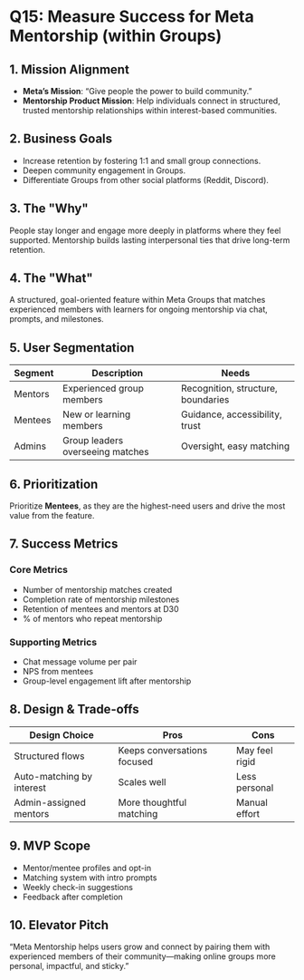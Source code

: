 # Q15: Measure Success for Meta Mentorship (within Groups)

## 1. Mission Alignment
- **Meta’s Mission**: “Give people the power to build community.”
- **Mentorship Product Mission**: Help individuals connect in structured, trusted mentorship relationships within interest-based communities.

## 2. Business Goals
- Increase retention by fostering 1:1 and small group connections.
- Deepen community engagement in Groups.
- Differentiate Groups from other social platforms (Reddit, Discord).

## 3. The "Why"
People stay longer and engage more deeply in platforms where they feel supported. Mentorship builds lasting interpersonal ties that drive long-term retention.

## 4. The "What"
A structured, goal-oriented feature within Meta Groups that matches experienced members with learners for ongoing mentorship via chat, prompts, and milestones.

## 5. User Segmentation

| Segment        | Description                      | Needs                                  |
|----------------|----------------------------------|----------------------------------------|
| Mentors        | Experienced group members         | Recognition, structure, boundaries     |
| Mentees        | New or learning members           | Guidance, accessibility, trust         |
| Admins         | Group leaders overseeing matches  | Oversight, easy matching               |

## 6. Prioritization
Prioritize **Mentees**, as they are the highest-need users and drive the most value from the feature.

## 7. Success Metrics

### Core Metrics
- Number of mentorship matches created
- Completion rate of mentorship milestones
- Retention of mentees and mentors at D30
- % of mentors who repeat mentorship

### Supporting Metrics
- Chat message volume per pair
- NPS from mentees
- Group-level engagement lift after mentorship

## 8. Design & Trade-offs

| Design Choice            | Pros                                  | Cons                             |
|--------------------------|----------------------------------------|----------------------------------|
| Structured flows         | Keeps conversations focused            | May feel rigid                   |
| Auto-matching by interest| Scales well                            | Less personal                    |
| Admin-assigned mentors   | More thoughtful matching               | Manual effort                    |

## 9. MVP Scope
- Mentor/mentee profiles and opt-in
- Matching system with intro prompts
- Weekly check-in suggestions
- Feedback after completion

## 10. Elevator Pitch
“Meta Mentorship helps users grow and connect by pairing them with experienced members of their community—making online groups more personal, impactful, and sticky.”
